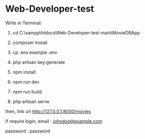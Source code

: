 # Web-Developer-test

Write in Terminal:

1) cd C:\xampp\htdocs\Web-Developer-test-main\MovieDBApp

2) composer install

3) cp .env.example .env

4) php artisan key:generate

5) npm install
6) npm run dev
7) npm run build

8) php artisan serve

then, link url
http://127.0.0.1:8000/movies

if require login,
email : johndoe@example.com

password : password
